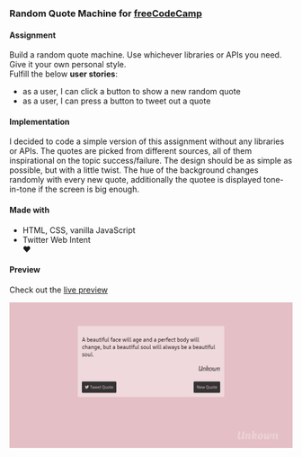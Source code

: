 ### Random Quote Machine for [freeCodeCamp](https://www.freecodecamp.org/challenges/build-a-random-quote-machine)

#### Assignment
Build a random quote machine. Use whichever libraries or APIs you need. Give it your own personal style.  
Fulfill the below **user stories**:
- as a user, I can click a button to show a new random quote  
- as a user, I can press a button to tweet out a quote

#### Implementation
I decided to code a simple version of this assignment without any libraries or APIs. The quotes are picked from different sources, all of them inspirational on the topic success/failure. The design should be as simple as possible, but with a little twist. The hue of the background changes randomly with every new quote, additionally the quotee is displayed tone-in-tone if the screen is big enough.

#### Made with
- HTML, CSS, vanilla JavaScript  
- Twitter Web Intent  
♥

#### Preview

Check out the [live preview](https://miffili.github.io/freeCodeCamp/FED-randomquotemachine)

![Screenshot of the Random Quote Machine for freeCodeCamp](https://raw.githubusercontent.com/Miffili/freeCodeCamp/90dec156baab70a3cd3c485d3e764e24c2a2207f/FED-randomquotemachine/preview/Random%20Quote%20Machine.png "Screenshot of the Random Quote Machine for freeCodeCamp")
